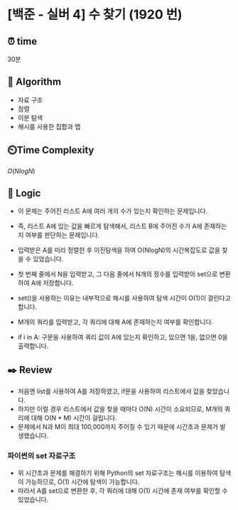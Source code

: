 # [백준 - 실버 4] 수 찾기 (1920 번)

## ⏰  **time**

30분

## :pushpin: **Algorithm**

- 자료 구조 
- 정렬 
- 이분 탐색 
- 해시를 사용한 집합과 맵

## ⏲️**Time Complexity**

$O(NlogN)$

## :round_pushpin: **Logic**

- 이 문제는 주어진 리스트 A에 여러 개의 수가 있는지 확인하는 문제입니다. 
- 즉, 리스트 A에 있는 값을 빠르게 탐색해서, 리스트 B에 주어진 수가 A에 존재하는지 여부를 판단하는 문제입니다.
- 입력받은 A를 미리 정렬한 후 이진탐색을 하여 O(NlogN)의 시간복잡도로 값을 찾을 수 있었습니다.

- 첫 번째 줄에서 N을 입력받고, 그 다음 줄에서 N개의 정수를 입력받아 set으로 변환하여 A에 저장합니다.
- set()을 사용하는 이유는 내부적으로 해시를 사용하여 탐색 시간이 O(1)이 걸린다고 합니다.
- M개의 쿼리를 입력받고, 각 쿼리에 대해 A에 존재하는지 여부를 확인합니다.
- if i in A: 구문을 사용하여 쿼리 값이 A에 있는지 확인하고, 있으면 1을, 없으면 0을 출력합니다.

## :black_nib: **Review**

- 처음엔 list를 사용하여 A를 저장하였고, if문을 사용하여 리스트에서 값을 찾았습니다.
- 하지만 이럴 경우 리스트에서 값을 찾을 때마다 O(N) 시간이 소요되므로, M개의 쿼리에 대해 O(N * M) 시간이 걸립니다. 
- 문제에서 N과 M이 최대 100,000까지 주어질 수 있기 때문에 시간초과 문제가 발생했습니다.

### 파이썬의 set 자료구조

- 위 시간초과 문제를 해결하기 위해 Python의 set 자료구조는 해시를 이용하여 탐색이 가능하므로, O(1) 시간에 탐색이 가능합니다. 
- 따라서 A를 set으로 변환한 후, 각 쿼리에 대해 O(1) 시간에 존재 여부를 확인할 수 있었습니다.